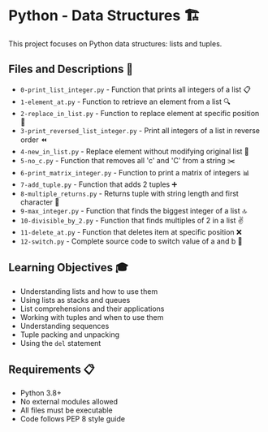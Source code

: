 # Python - Data Structures 🏗️

This project focuses on Python data structures: lists and tuples.

## Files and Descriptions 📄

* `0-print_list_integer.py` - Function that prints all integers of a list 📋
* `1-element_at.py` - Function to retrieve an element from a list 🔍
* `2-replace_in_list.py` - Function to replace element at specific position 🔄
* `3-print_reversed_list_integer.py` - Print all integers of a list in reverse order ⏪
* `4-new_in_list.py` - Replace element without modifying original list 📝
* `5-no_c.py` - Function that removes all 'c' and 'C' from a string ✂️
* `6-print_matrix_integer.py` - Function to print a matrix of integers 📊
* `7-add_tuple.py` - Function that adds 2 tuples ➕
* `8-multiple_returns.py` - Returns tuple with string length and first character 📏
* `9-max_integer.py` - Function that finds the biggest integer of a list 🔝
* `10-divisible_by_2.py` - Function that finds multiples of 2 in a list ✌️
* `11-delete_at.py` - Function that deletes item at specific position ❌
* `12-switch.py` - Complete source code to switch value of a and b 🔀

## Learning Objectives 🎓

* Understanding lists and how to use them
* Using lists as stacks and queues
* List comprehensions and their applications
* Working with tuples and when to use them
* Understanding sequences
* Tuple packing and unpacking
* Using the `del` statement

## Requirements 📋

* Python 3.8+
* No external modules allowed
* All files must be executable
* Code follows PEP 8 style guide
